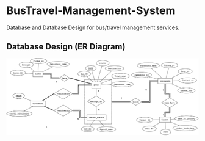 # BusTravel-Management-System
 Database and Database Design for bus/travel management services.
 
 
 ## Database Design (ER Diagram)
 ![]( PRJ.png)
